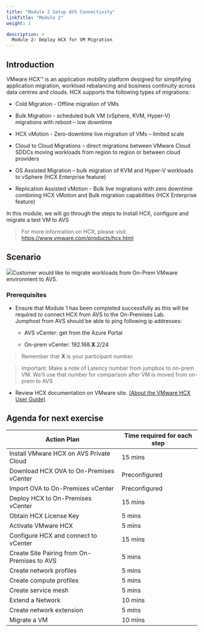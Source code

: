 ```yaml
---
title: "Module 2 Setup AVS Connectivity"
linkTitle: "Module 2"
weight: 1

description: >
  Module 2: Deploy HCX for VM Migration
---
```

## Introduction

VMware HCX™ is an application mobility platform designed for simplifying
application migration, workload rebalancing and business continuity across data
centres and clouds. HCX supports the following types of migrations:

-   Cold Migration - Offline migration of VMs

-   Bulk Migration - scheduled bulk VM (vSphere, KVM, Hyper-V) migrations with
    reboot – low downtime

-   HCX vMotion - Zero-downtime live migration of VMs – limited scale

-   Cloud to Cloud Migrations – direct migrations between VMware Cloud SDDCs
    moving workloads from region to region or between cloud providers

-   OS Assisted Migration – bulk migration of KVM and Hyper-V workloads to
    vSphere (HCX Enterprise feature)

-   Replication Assisted vMotion - Bulk live migrations with zero downtime
    combining HCX vMotion and Bulk migration capabilities (HCX Enterprise
    feature)

In this module, we will go through the steps to Install HCX, configure and
migrate a test VM to AVS

>For more information on HCX, please visit https://www.vmware.com/products/hcx.html

## Scenario

![](../../media/136c89b977956b39969c42626cbd4711.png)Customer would like to migrate
workloads from On-Prem VMware environment to AVS.

### Prerequisites

-   Ensure that Module 1 has been completed successfully as this will be
    required to connect HCX from AVS to the On-Premises Lab.  
    Jumphost from AVS should be able to ping following ip addresses:

    -   AVS vCenter: get from the Azure Portal

    -   On-prem vCenter: 192.168.**X**.2/24 

>Remember that **X** is your participant number.

>Important: Make a note of Latency number from jumpbox to on-prem VM. We’ll use
        that number for comparison after VM is moved from on-prem to AVS

-   Review HCX documentation on VMware site. [(About the VMware HCX User
    Guide)](https://docs.vmware.com/en/VMware-HCX/4.0/hcx-user-guide/GUID-BFD7E194-CFE5-4259-B74B-991B26A51758.html)

## Agenda for next exercise

| **Action Plan**                              | **Time required for each step** |
|----------------------------------------------|---------------------------------|
| Install VMware HCX on AVS Private Cloud      | 15 mins                   |
| Download HCX OVA to On-Premises vCenter      | Preconfigured                   |
| Import OVA to On-Premises vCenter            | Preconfigured                   |
| Deploy HCX to On-Premises vCenter            | 15 mins                         |
| Obtain HCX License Key                       | 5 mins                          |
| Activate VMware HCX                          | 5 mins                          |
| Configure HCX and connect to vCenter         | 15 mins                         |
| Create Site Pairing from On-Premises to AVS  | 5 mins                          |
| Create network profiles                      | 5 mins                          |
| Create compute profiles                      | 5 mins                          |
| Create service mesh                          | 5 mins                          |
| Extend a Network                             | 10 mins                         |
| Create network extension                     | 5 mins                          |
| Migrate a VM                                 | 10 mins                         |

